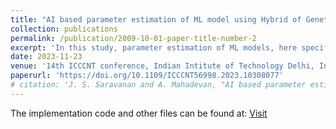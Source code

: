 ```yaml
---
title: "AI based parameter estimation of ML model using Hybrid of Genetic Algorithm and Simulated Annealing"
collection: publications
permalink: /publication/2009-10-01-paper-title-number-2
excerpt: 'In this study, parameter estimation of ML models, here specifically, random forest classifier was conducted on a heart disease dataset. We have suggested a new approach to machine learning that hybridizes genetic algorithm with simulated annealing for estimating the hyperparameters of the random forest classifier. This application of hybrid optimization helped in increasing the accuracy of the machine learning model by 10% and is very promising in comparison to various different classification methods for this same problem.'
date: 2023-11-23
venue: '14th ICCCNT conference, Indian Intitute of Technology Delhi, India'
paperurl: 'https://doi.org/10.1109/ICCCNT56998.2023.10308077'
# citation: 'J. S. Saravanan and A. Mahadevan, "AI based parameter estimation of ML model using Hybrid of Genetic Algorithm and Simulated Annealing," 2023 14th International Conference on Computing Communication and Networking Technologies (ICCCNT), Delhi, India, 2023, pp. 1-5, doi: 10.1109/ICCCNT56998.2023.10308077. keywords: {Maximum likelihood estimation;Parameter estimation;Computational modeling;Sociology;Simulated annealing;Predictive models;Probabilistic logic;Genetic Algorithm;Simulated Annealing;Optimization;Hybrid Algorithm;Machine Learning},'
---
```


The implementation code and other files can be found at: [Visit](https://github.com/RulerOfEternalNight/AI-based-parameter-estimation-of-ML-model-using-Hybrid-of-Genetic-Algorithm-and-Simulated-Annealing)